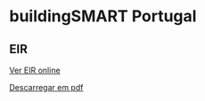 # buildingSMART Portugal

## EIR

[Ver EIR online](https://github.com/jose-granja/EIR-bSPT/blob/main/EIR.md)

[Descarregar em pdf]()
